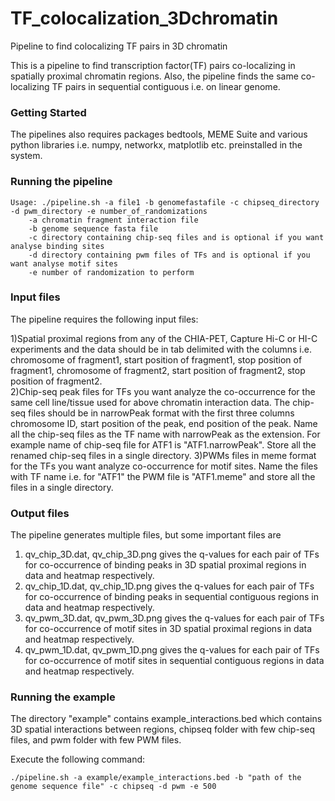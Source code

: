 # TF_colocalization_3Dchromatin
Pipeline to find colocalizing TF pairs in 3D chromatin

This is a pipeline to find transcription factor(TF) pairs co-localizing in spatially proximal chromatin regions. Also, the pipeline finds the same co-localizing TF pairs in sequential contiguous i.e. on linear genome.

### Getting Started

The pipelines also requires packages bedtools, MEME Suite and various python libraries i.e. numpy, networkx, matplotlib etc. preinstalled in the system.

### Running the pipeline

	Usage: ./pipeline.sh -a file1 -b genomefastafile -c chipseq_directory -d pwm_directory -e number_of_randomizations
		-a chromatin fragment interaction file
		-b genome sequence fasta file
		-c directory containing chip-seq files and is optional if you want analyse binding sites
		-d directory containing pwm files of TFs and is optional if you want analyse motif sites
		-e number of randomization to perform
  
  
### Input files  

The pipeline requires the following input files:

1)Spatial proximal regions from any of the CHIA-PET, Capture Hi-C or HI-C experiments and the data should be in tab delimited with the columns i.e. chromosome of fragment1, start position of fragment1, stop position of fragment1, chromosome of fragment2, start position of fragment2, stop position of fragment2.  
2)Chip-seq peak files for TFs you want analyze the co-occurrence for the same cell line/tissue used for above chromatin interaction data. The chip-seq files should be in narrowPeak format with the first three columns chromosome ID, start position of the peak, end position of the peak. Name all the chip-seq files as the TF name with narrowPeak as the extension. For example name of chip-seq file for ATF1 is "ATF1.narrowPeak". Store all the renamed chip-seq files in a single directory.
3)PWMs files in meme format for the TFs you want analyze co-occurrence for motif sites. Name the files with TF name i.e. for "ATF1" 
the PWM file is "ATF1.meme" and store all the files in a single directory.

### Output files

The pipeline generates multiple files, but some important files are
1) qv_chip_3D.dat, qv_chip_3D.png gives the q-values for each pair of TFs for co-occurrence of binding peaks in 3D spatial proximal regions in data and heatmap respectively.
2) qv_chip_1D.dat, qv_chip_1D.png gives the q-values for each pair of TFs for co-occurrence of binding peaks in sequential contiguous regions in data and heatmap respectively.
3) qv_pwm_3D.dat, qv_pwm_3D.png gives the q-values for each pair of TFs for co-occurrence of motif sites in 3D spatial proximal regions in data and heatmap respectively.
4) qv_pwm_1D.dat, qv_pwm_1D.png gives the q-values for each pair of TFs for co-occurrence of motif sites in sequential contiguous regions in data and heatmap respectively.

### Running the example

The directory "example" contains example_interactions.bed which contains 3D spatial interactions between regions, chipseq folder with few chip-seq files, and pwm folder with few PWM files.

Execute the following command:

	./pipeline.sh -a example/example_interactions.bed -b "path of the genome sequence file" -c chipseq -d pwm -e 500





